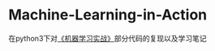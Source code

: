 # Machine-Learning-in-Action
在python3下对[《机器学习实战》](https://book.douban.com/subject/24703171/)部分代码的复现以及学习笔记
